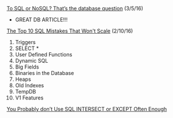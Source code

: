 [To SQL or NoSQL? That’s the database question](http://arstechnica.com/information-technology/2016/03/to-sql-or-nosql-thats-the-database-question/) (3/5/16)
* GREAT DB ARTICLE!!!

[The Top 10 SQL Mistakes That Won't Scale](http://www.brentozar.com/archive/2010/06/the-top-10-developer-mistakes-that-wont-scale/) (2/10/16)

1.  Triggers
2.  SELECT *
3.  User Defined Functions
4.  Dynamic SQL
5.  Big Fields
6.  Binaries in the Database
7.  Heaps
8.  Old Indexes
9.  TempDB
10. V1 Features

[You Probably don’t Use SQL INTERSECT or EXCEPT Often Enough](http://blog.jooq.org/2015/10/06/you-probably-dont-use-sql-intersect-or-except-often-enough)